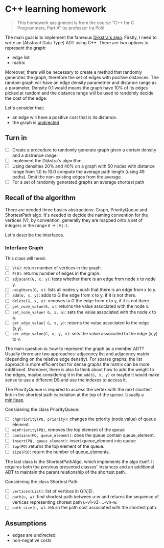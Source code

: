 # C++ learning homework
> This homework assignment is from the course "C++ for C Programmers, Part A" by professor Ira Pohl.

The main goal is to implement the fameous [Dijkstra's algo](https://en.wikipedia.org/wiki/Dijkstra's_algorithm). Firstly, I need to write an (Abstract Data Type) ADT using C++. There are two options to represent the graph:
- edge list
- matrix

Moreover, there will be necessary to create a method that randomly generates the graph, therefore the set of edges with positive distances. The random graph will have an edge density parametner and distance range as a parameter. 
Density 0.1 would means the graph have 10% of its edges picked at random and the distance range will be used to randomly decide the cost of the edge.

Let's consider that:
- an edge will have a positive cost that is its distance. 
- the graph is <u>undirected</u>
  
## Turn in
- [ ] Create a procedure to randomly generate graph given a certain density and a distrance range.
- [ ] Implement the Dijkstra's algorithm.
- [ ] Using densities 20% and 40% on a graph with 50 nodes with distance range from 1.0 to 10.0 compute the average path length (using 49 paths). Omit the non-existing edges from the average.
- [ ] For a set of randomly generated graphs an average shortest path
  
## Recall of the algorithm
There are needed three basics abstractions: Graph, PriorityQueue and ShortestPath algo. It's needed to decide the naming convention for the vertices (V), by convention, generally they are mapped onto a set of integers in the range `0` -> `|V|-1`. 

Let's describe the interfaces.

### Interface Graph
This class will need:
- [ ] `V(G)`: return number of vertices in the graph.
- [ ] `E(G)`: returns number of edges in the graph.
- [ ] `adjacent(G, x, y)`: tests whether there is an edge from node x to node y.
- [ ] `neighbors(G, x)`: lists all nodes y such that there is an edge from x to y.
- [ ] `add(G, x, y)`: adds to G the edge from x to y, if it is not there.
- [ ] `delete(G, x, y)`: removes to G the edge from x to y, if it is not there.
- [ ] `get_node_value(G, x)`: returns the value associated with the node x.
- [ ] `set_node_value( G, x, a)`: sets the value associated with the node x to a.
- [ ] `get_edge_value( G, x, y)`: returns the value associated to the edge (x,y).
- [ ] `set_edge_value(G, x, y, v)`: sets the value associated to the edge (x,y) to v.

The main question is: how to represent the graph as a member ADT? Usually threre are two approaches: adjacency list and adjacency matrix (depending on the relative edge density). For sparse graphs, the list approach is more efficient but for dense graphs the matrix can be more eddificent. Moreover, there is also to think about how to add the weight to the edges, maybe considering it in the `add(G, x, y)` or maybe it would make sense to use a different DS and use the indexes to access it. 

The PriorityQueue is required to access the vertex with the next shortest link in the shortest path calculation at the top of the queue. Usually a [minHeap](https://en.wikipedia.org/wiki/Min-max_heap).

Considering the class PriorityQueue:
- [ ] `chgPriority(PQ, priority)`: changes the priority (node value) of queue element.
- [ ] `minPriority(PQ)`, removes the top element of the queue
- [ ] `contains(PQ, queue_element)`: does the queue contain queue_element.
- [ ] `insert(PQ, queue_element)`: insert queue_element into queue
- [ ] `top(PQ)`:returns the top element of the queue.
- [ ] `size(PQ)`: return the number of queue_elements.

The last class is the ShortestPathAlgo, which implements the algo itself. It requires both the previous presented classes' instances and an additional ADT to maintain the parent relationship of the shortest path.

Considering the class Shortest Path:
- [ ] `vertices(List)`: list of vertices in G(V,E).
- [ ] `path(u, w)`: find shortest path between u-w and returns the sequence of vertices representing shorest path u-v1-v2-…-vn-w.
- [ ] `path_size(u, w)`: return the path cost associated with the shortest path.

## Assumptions
- edges are undirected
- non-negative costs